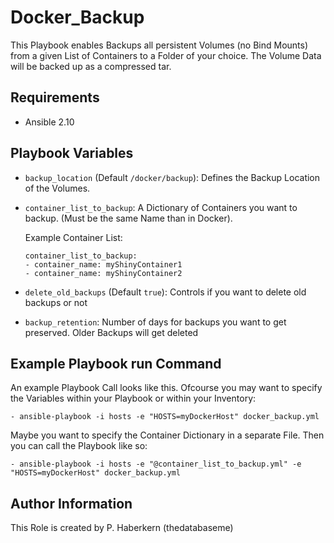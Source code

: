 Docker_Backup
=========

This Playbook enables Backups all persistent Volumes (no Bind Mounts) from a given List of Containers to a Folder of your choice. The Volume Data will be backed up as a compressed tar.

Requirements
------------

- Ansible 2.10

Playbook Variables
--------------

- `backup_location` (Default `/docker/backup`): Defines the Backup Location of the Volumes.
- `container_list_to_backup`: A Dictionary of Containers you want to backup. (Must be the same Name than in Docker). 

  Example Container List:

      container_list_to_backup:
      - container_name: myShinyContainer1
      - container_name: myShinyContainer2

- `delete_old_backups` (Default `true`): Controls if you want to delete old backups or not
- `backup_retention`: Number of days for backups you want to get preserved. Older Backups will get deleted

Example Playbook run Command
----------------

An example Playbook Call looks like this. Ofcourse you may want to specify the Variables within your Playbook or within your Inventory:

    - ansible-playbook -i hosts -e "HOSTS=myDockerHost" docker_backup.yml

Maybe you want to specify the Container Dictionary in a separate File. Then you can call the Playbook like so:

    - ansible-playbook -i hosts -e "@container_list_to_backup.yml" -e "HOSTS=myDockerHost" docker_backup.yml

Author Information
------------------

This Role is created by P. Haberkern (thedatabaseme)
